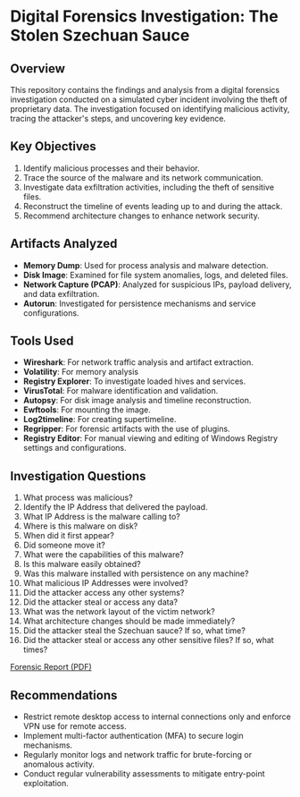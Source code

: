 # Digital Forensics Investigation: The Stolen Szechuan Sauce

## Overview
This repository contains the findings and analysis from a digital forensics investigation conducted on a simulated cyber incident involving the theft of proprietary data. The investigation focused on identifying malicious activity, tracing the attacker's steps, and uncovering key evidence.

## Key Objectives
1. Identify malicious processes and their behavior.
2. Trace the source of the malware and its network communication.
3. Investigate data exfiltration activities, including the theft of sensitive files.
4. Reconstruct the timeline of events leading up to and during the attack.
5. Recommend architecture changes to enhance network security.

## Artifacts Analyzed
- **Memory Dump**: Used for process analysis and malware detection.
- **Disk Image**: Examined for file system anomalies, logs, and deleted files.
- **Network Capture (PCAP)**: Analyzed for suspicious IPs, payload delivery, and data exfiltration.
- **Autorun**: Investigated for persistence mechanisms and service configurations.

## Tools Used
- **Wireshark**: For network traffic analysis and artifact extraction.
- **Volatility**: For memory analysis 
- **Registry Explorer**: To investigate loaded hives and services.
- **VirusTotal**: For malware identification and validation.
- **Autopsy**: For disk image analysis and timeline reconstruction.
- **Ewftools**: For mounting the image.
- **Log2timeline**: For creating supertimeline.
- **Regripper**: For forensic artifacts with the use of plugins.
- **Registry Editor**: For manual viewing and editing of Windows Registry settings and configurations.

## Investigation Questions
1. What process was malicious?  
2. Identify the IP Address that delivered the payload.  
3. What IP Address is the malware calling to?  
4. Where is this malware on disk?  
5. When did it first appear?  
6. Did someone move it?  
7. What were the capabilities of this malware?  
8. Is this malware easily obtained?  
9. Was this malware installed with persistence on any machine?  
10. What malicious IP Addresses were involved?  
11. Did the attacker access any other systems?  
12. Did the attacker steal or access any data?  
13. What was the network layout of the victim network?  
14. What architecture changes should be made immediately?  
15. Did the attacker steal the Szechuan sauce? If so, what time?  
16. Did the attacker steal or access any other sensitive files? If so, what times?  

[Forensic Report (PDF)](https://github.com/thisisaramide/Digital-Forensic-The-Stolen-Szechuan-Sauce/releases/download/v1.0.0/DIGITAL_FORENSIC_REPORT.pdf)




## Recommendations
- Restrict remote desktop access to internal connections only and enforce VPN use for remote access.
- Implement multi-factor authentication (MFA) to secure login mechanisms.
- Regularly monitor logs and network traffic for brute-forcing or anomalous activity.
- Conduct regular vulnerability assessments to mitigate entry-point exploitation.

